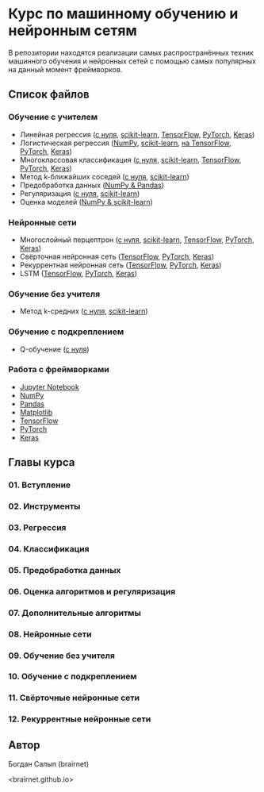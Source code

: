 # Курс по машинному обучению и нейронным сетям

В репозитории нахoдятся реализации самых распространённых техник машинного обучения и нейронных сетей с помощью самых популярных на данный момент фреймворков.

## Список файлов

### Обучение с учителем

* Линейная регрессия ([с нуля](./linear_regression_from_scratch.ipynb), [scikit-learn](./linear_regression_sklearn.ipynb), [TensorFlow](./linear_regression_tensorflow.ipynb), [PyTorch](./linear_regression_pytorch.ipynb), [Keras](./linear_regression_keras.ipynb))
* Логистическая регрессия ([NumPy](./logistic_regression_from_scratch.ipynb), [scikit-learn](./logistic_regression_sklearn.ipynb), [на TensorFlow](./logistic_regression_tensorflow.ipynb), [PyTorch](./logistic_regression_pytorch.ipynb), [Keras](./logistic_regression_keras.ipynb))
* Многоклассовая классификация ([с нуля](./softmax_from_scratch.ipynb), [scikit-learn](./softmax_sklearn.ipynb), [TensorFlow](./softmax_tensorflow.ipynb), [PyTorch](./softmax_pytorch.ipynb), [Keras](./softmax_keras.ipynb))
* Метод k-ближайших соседей ([с нуля](./knn_from_scratch.ipynb), [scikit-learn](./knn_sklearn.ipynb))
* Предобработка данных ([NumPy & Pandas](./data_preprocessing.ipynb))
* Регуляризация ([с нуля](./regularization_from_scratch.ipynb), [scikit-learn](./regularization_sklearn.ipynb))
* Оценка моделей ([NumPy & scikit-learn](./evaluation.ipynb))

### Нейронные сети
* Многослойный перцептрон ([с нуля](./multilayer_perceptron_from_scratch.ipynb), [scikit-learn](./multilayer_perceptron_sklearn.ipynb), [TensorFlow](./multilayer_perceptron_tensorflow.ipynb), [PyTorch](./multilayer_perceptron_pytorch.ipynb), [Keras](./multilayer_perceptron_keras.ipynb))
* Свёрточная нейронная сеть ([TensorFlow](./cnn_tensorflow.ipynb), [PyTorch](./cnn_pytorch.ipynb), [Keras](./cnn_keras.ipynb))
* Рекуррентная нейронная сеть ([TensorFlow](./rnn_tensorflow.ipynb), [PyTorch](./rnn_pytorch.ipynb), [Keras](./rnn_keras.ipynb))
* LSTM ([TensorFlow](./lstm_tensorflow.ipynb), [PyTorch](./lstm_pytorch.ipynb), [Keras](./lstm_keras.ipynb))
    
### Обучение без учителя

* Метод k-средних ([с нуля](./k_means_from_scratch.ipynb), [scikit-learn](./k_means_sklearn.ipynb))

### Обучение с подкреплением

* Q-обучение ([с нуля](./q_learning.ipynb))

### Работа с фреймворками

* [Jupyter Notebook](./jupyter.ipynb)
* [NumPy](./numpy.ipynb)
* [Pandas](./pandas.ipynb)
* [Matplotlib](./matplotlib.ipynb)
* [TensorFlow](./tensorflow.ipynb)
* [PyTorch](./pytorch.ipynb)
* [Keras](./keras.ipynb)

## Главы курса

### 01. Вступление

### 02. Инструменты

### 03. Регрессия

### 04. Классификация

### 05. Предобработка данных

### 06. Оценка алгоритмов и регуляризация

### 07. Дополнительные алгоритмы

### 08. Нейронные сети

### 09. Обучение без учителя

### 10. Обучение с подкреплением

### 11. Свёрточные нейронные сети

### 12. Рекуррентные нейронные сети

## Автор

Богдан Салып (brairnet)

<brairnet.github.io>

